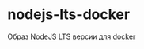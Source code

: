 nodejs-lts-docker
=============

Образ [NodeJS](https://nodejs.org/) LTS версии для [docker](https://docker.io)
